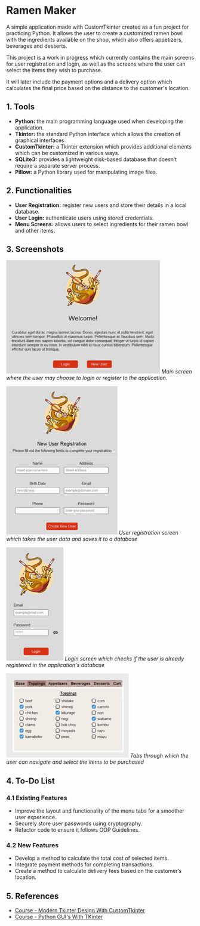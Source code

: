 # Ramen Maker

A simple application made with CustomTkinter created as a fun project for practicing Python. It allows the user to create a customized ramen bowl with the ingredients available on the shop, which also offers appetizers, beverages and desserts. 

This project is a work in progress which currently contains the main screens for user registration and login, as well as the screens where the user can select the items they wish to purchase. 

It will later include the payment options and a delivery option which calculates the final price based on the distance to the customer's location.  


## 1. Tools

- **Python:** the main programming language used when developing the application.
- **Tkinter:** the standard Python interface which allows the creation of graphical interfaces
- **CustomTkinter:** a Tkinter extension which provides additional elements which can be customized in various ways.
- **SQLite3:** provides a lightweight disk-based database that doesn’t require a separate server process.
- **Pillow:** a Python library used for manipulating image files.


## 2. Functionalities

- **User Registration:** register new users and store their details in a local database.
- **User Login:** authenticate users using stored credentials.
- **Menu Screens:** allows users to select ingredients for their ramen bowl and other items.


## 3. Screenshots

![Welcome Screen](./images-gh/main.png)
*Main screen where the user may choose to login or register to the application.* 

![User Registration](./images-gh/new-user.png)
*User registration screen which takes the user data and saves it to a database*

![Login Screen](./images-gh/login.png)
*Login screen which checks if the user is already registered in the application's database*

![Menu Tabs](./images-gh/tabs.png)
*Tabs through which the user can navigate and select the items to be purchased*

## 4. To-Do List

### 4.1 Existing Features
- Improve the layout and functionality of the menu tabs for a smoother user experience.
- Securely store user passwords using cryptography.
- Refactor code to ensure it follows OOP Guidelines.

### 4.2 New Features
- Develop a method to calculate the total cost of selected items.
- Integrate payment methods for completing transactions.
- Create a method to calculate delivery fees based on the customer’s location.


## 5. References

 - [Course - Modern Tkinter Design With CustomTkinter](https://www.youtube.com/playlist?list=PLfZw_tZWahjxJl81b1S-vYQwHs_9ZT77f)
 - [Course - Python GUI's With TKinter](https://www.youtube.com/playlist?list=PLCC34OHNcOtoC6GglhF3ncJ5rLwQrLGnV)
